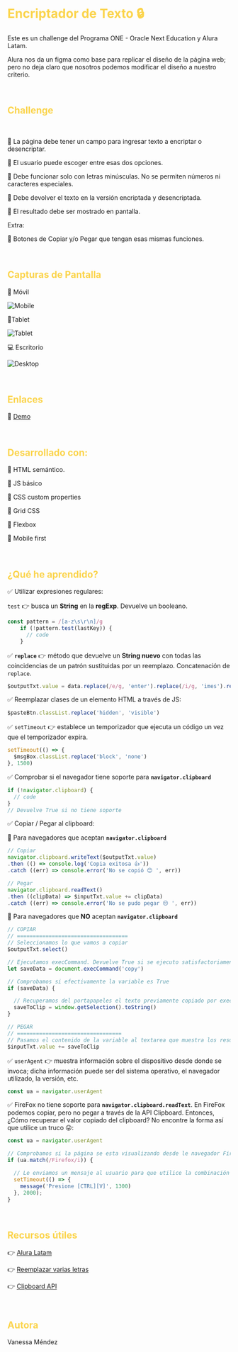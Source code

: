 # <span style='color: #fbd44c; font-weight: 700;'>Encriptador de Texto 🔒</span>

Este es un challenge del Programa ONE - Oracle Next Education y Alura Latam.

Alura nos da un figma como base para replicar el diseño de la página web; pero no deja claro que nosotros podemos modificar el diseño a nuestro criterio.

<br>

## <span style='color: #fbd44c; font-weight: 700;'>Challenge</span>
<br>

🎯 La página debe tener un campo para ingresar texto a encriptar o desencriptar.

🎯 El usuario puede escoger entre esas dos opciones.

🎯 Debe funcionar solo con letras minúsculas. No se permiten números ni caracteres especiales.

🎯 Debe devolver el texto en la versión encriptada y desencriptada.

🎯 El resultado debe ser mostrado en pantalla.

  Extra:

🎯 Botones de Copiar y/o Pegar que tengan esas mismas funciones.

<br>

## <span style='color: #fbd44c; font-weight: 700;'>Capturas de Pantalla</span>

📳 Móvil

![Mobile](./assets/img/mobile.webp)

📱Tablet

![Tablet](./assets/img/tablet.webp)

💻 Escritorio

![Desktop](./assets/img/desktop.webp)

<br>

## <span style='color: #fbd44c; font-weight: 700;'>Enlaces</span>

🔗 [Demo](https://irsmp.github.io/encryptor/)

<br>

## <span style='color: #fbd44c; font-weight: 700;'>Desarrollado con:</span>

📌 HTML semántico.

📌 JS básico

📌 CSS custom properties

📌 Grid CSS

📌 Flexbox

📌 Mobile first


<br>

## <span style='color: #fbd44c; font-weight: 700;'>¿Qué he aprendido?</span>

✅ Utilizar expresiones regulares: 

  `test` 👉 busca un **String** en la **regExp**. Devuelve un booleano.

  ```js
  const pattern = /[a-z\s\r\n]/g
      if (!pattern.test(lastKey)) {
        // code
      }
  ```

✅ **`replace`** 👉 método que devuelve un **String nuevo** con todas las coincidencias de un patrón sustituidas por un reemplazo. Concatenación de `replace`.

```js
$outputTxt.value = data.replace(/e/g, 'enter').replace(/i/g, 'imes').replace(/a/g, 'ai').replace(/o/g, 'ober').replace(/u/g, 'ufat')
```

✅ Reemplazar clases de un elemento HTML a través de JS:

```js
$pasteBtn.classList.replace('hidden', 'visible')
```

✅ `setTimeout` 👉 establece un temporizador que ejecuta un código un vez que el temporizador expira.

```js
setTimeout(() => {
  $msgBox.classList.replace('block', 'none')
}, 1500)
```

✅ Comprobar si el navegador tiene soporte para **`navigator.clipboard`**

```js
if (!navigator.clipboard) {
  // code
}
// Devuelve True si no tiene soporte
```

✅ Copiar / Pegar al clipboard:

🔹 Para navegadores que aceptan **`navigator.clipboard`**

```js
// Copiar
navigator.clipboard.writeText($outputTxt.value)
.then (() => console.log('Copia exitosa 👍'))
.catch ((err) => console.error('No se copió 😔 ', err))
```

```js
// Pegar
navigator.clipboard.readText()
.then ((clipData) => $inputTxt.value += clipData)
.catch ((err) => console.error('No se pudo pegar 😔 ', err))
```

🔹 Para navegadores que **NO** aceptan **`navigator.clipboard`**

```js
// COPIAR
// ===================================
// Seleccionamos lo que vamos a copiar
$outputTxt.select()

// Ejecutamos execCommand. Devuelve True si se ejecuto satisfactoriamente. Almacenamos ese booleano en la variable **saveData**
let saveData = document.execCommand('copy')

// Comprobamos si efectivamente la variable es True
if (saveData) {

  // Recuperamos del portapapeles el texto previamente copiado por execCommand y lo almacenamos en una variable que utilizaremos más adelante en la función pegar.
  saveToClip = window.getSelection().toString()
}
```

```js
// PEGAR
// =================================
// Pasamos el contenido de la variable al textarea que muestra los resultados
$inputTxt.value += saveToClip
```

✅ `userAgent` 👉 muestra información sobre el dispositivo desde donde se invoca; dicha información puede ser del sistema operativo, el navegador utilizado, la versión, etc.

```js
const ua = navigator.userAgent
```

✅ FireFox no tiene soporte para **`navigator.clipboard.readText`**. En FireFox podemos copiar, pero no pegar a través de la API Clipboard. Entonces, ¿Cómo recuperar el valor copiado del clipboard? No encontre la forma así que utilice un truco 😜:

```js
const ua = navigator.userAgent

// Comprobamos si la página se esta visualizando desde le navegador FireFox
if (ua.match(/Firefox/i)) {

  // Le enviamos un mensaje al usuario para que utilice la combinación de teclas para pegar.
  setTimeout(() => {
    message('Presione [CTRL][V]', 1300)
  }, 2000);
}
```

<br>

## <span style='color: #fbd44c; font-weight: 700;'>Recursos útiles</span>

👉 [Alura Latam](https://www.aluracursos.com/)

👉 [Reemplazar varias letras](https://es.stackoverflow.com/questions/522831/funci%C3%B3n-replace-para-reemplazar-varias-letras)

👉 [Clipboard API](https://developer.mozilla.org/es/docs/Web/API/Clipboard_API)

<br>

## <span style='color: #fbd44c; font-weight: 700;'>Autora</span>

Vanessa Méndez